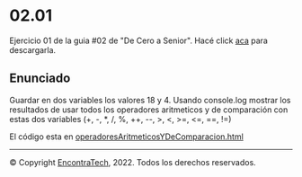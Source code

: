 # 02.01

Ejercicio 01 de la guia #02 de "De Cero a Senior". Hacé click [aca](https://guias.encontratech.com.ar) para descargarla.

## Enunciado

Guardar en dos variables los valores 18 y 4. Usando console.log mostrar los resultados de usar todos los operadores aritmeticos y de comparación con estas dos variables (+, -, *, /, %, ++, --, >, <, >=, <=, ==, !=) 

El código esta en  [operadoresAritmeticosYDeComparacion.html](./operadoresAritmeticosYDeComparacion.html)

***
© Copyright [EncontraTech](https://www.encontraTech.com.ar), 2022. Todos los derechos reservados.